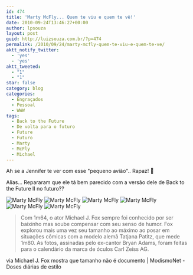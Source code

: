 ```yaml
---
id: 474
title: 'Marty McFly... Quem te viu e quem te vê!'
date: 2010-09-24T13:46:27+00:00
author: lpsouza
layout: post
guid: http://luizsouza.com.br/?p=474
permalink: /2010/09/24/marty-mcfly-quem-te-viu-e-quem-te-ve/
aktt_notify_twitter:
  - 'yes'
  - 'yes'
aktt_tweeted:
  - "1"
  - "1"
star: false
category: blog
categories:
  - Engraçados
  - Pessoal
  - WWW
tags:
  - Back to the Future
  - De volta para o futuro
  - Future
  - Futuro
  - Marty
  - McFly
  - Michael
---
```

Ah se a Jennifer te ver com esse "pequeno avião".. Rapaz! 🙂
  
Alias... Repararam que ele tá bem parecido com a versão dele de Back to the Future II no futuro??

![Marty McFly](https://luizsouza.com.br/wp-content/upload/2010/09/article-0-0B385BE8000005DC-335_634x454.jpg)
![Marty McFly](https://luizsouza.com.br/wp-content/upload/2010/09/article-0-0B38401A000005DC-50_634x453.jpg)
![Marty McFly](https://luizsouza.com.br/wp-content/upload/2010/09/article-0-0B385636000005DC-927_634x472.jpg)
![Marty McFly](https://luizsouza.com.br/wp-content/upload/2010/09/article-0-0B386792000005DC-885_634x454.jpg)
![Marty McFly](https://luizsouza.com.br/wp-content/upload/2010/09/article-0-0B387263000005DC-786_634x454.jpg)
![Marty McFly](https://luizsouza.com.br/wp-content/upload/2010/09/article-1313034-0B3850CE000005DC-462_634x454.jpg)

> Com 1m64, o ator Michael J. Fox sempre foi conhecido por ser baixinho mas soube compensar com seu senso de humor. Fox explorou mais uma vez seu tamanho ao máximo ao posar em situações cômicas com a modelo alemã Tatjana Patitz, que mede 1m80. As fotos, assinadas pelo ex-cantor Bryan Adams, foram feitas para o calendário da marca de óculos Carl Zeiss AG.

via Michael J. Fox mostra que tamanho não é documento | ModismoNet - Doses diárias de estilo
